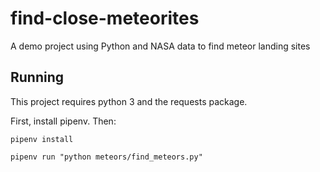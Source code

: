 # find-close-meteorites
A demo project using Python and NASA data to find meteor landing sites

## Running

This project requires python 3 and the requests package.

First, install pipenv. Then:

```
pipenv install

pipenv run "python meteors/find_meteors.py"

```
